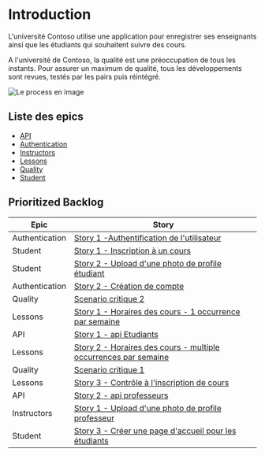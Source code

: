 ﻿Introduction
====

L'université Contoso utilise une application pour enregistrer ses enseignants ainsi que les étudiants qui souhaitent suivre des cours.

A l'université de Contoso, la qualité est une préoccupation de tous les instants. Pour assurer un maximum de qualité, tous les développements sont revues, testés par les pairs puis réintégré.

![Le process en image](https://g.gravizo.com/svg?digraph%20G%20{node%20[shape=];Dev->"Code%20Review"->QA->Integration})


## Liste des epics

* [API](subject/API.MD)
* [Authentication](subject/Authentication.MD)
* [Instructors](subject/Instructors.MD)
* [Lessons](subject/Lessons.MD)
* [Quality](subject/Quality.MD)
* [Student](subject/Student.MD)

## Prioritized Backlog

|Epic|Story|
|-|-|
|Authentication|[Story 1 -Authentification de l'utilisateur](subject/Authentication.MD#Story-1--Authentification-de-l'utilisateur)|
|Student|[Story 1 - Inscription à un cours](subject/Student.MD#Story-1---Inscription-à-un-cours)|
|Student|[Story 2 - Upload d'une photo de profile étudiant](subject/Student.MD#Story-2---Upload-d'une-photo-de-profile-étudiant)|
|Authentication|[Story 2 - Création de compte](subject/Authentication.MD#Story-2---Création-de-compte)|
|Quality|[Scenario critique 2](subject/Quality.MD#Scenario-critique-2)|
|Lessons|[Story 1 - Horaires des cours - 1 occurrence par semaine](subject/Lessons.MD#Story-1---Horaires-des-cours---1-occurrence-par-semaine)|
|API|[Story 1 - api Etudiants](subject/API.MD#Story-1---api-Etudiants)|
|Lessons|[Story 2 - Horaires des cours - multiple occurrences par semaine](subject/Lessons.MD#Story-2---Horaires-des-cours---multiple-occurrences-par-semaine)|
|Quality|[Scenario critique 1](subject/Quality.MD#Scenario-critique-1)|
|Lessons|[Story 3 - Contrôle à l'inscription de cours](subject/Lessons.MD#Story-3---Contrôle-à-l'inscription-de-cours)|
|API|[Story 2 - api professeurs](subject/API.MD#Story-2---api-professeurs)|
|Instructors|[Story 1 - Upload d'une photo de profile professeur](subject/Instructors.MD#Story-1---Upload-d'une-photo-de-profile-professeur)|
|Student|[Story 3 - Créer une page d'accueil pour les étudiants](subject/Student.MD#Story-3---Créer-une-page-d'accueil-pour-les-étudiants)|
